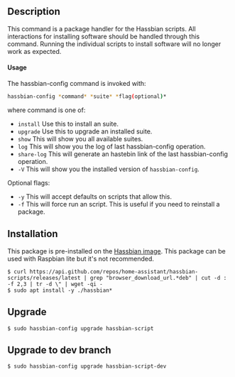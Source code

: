 ## Description
This command is a package handler for the Hassbian scripts. All interactions for installing software should be handled through this command. Running the individual scripts to install software will no longer work as expected.

#### Usage
The hassbian-config command is invoked with:
```bash
hassbian-config *command* *suite* *flag(optional)*
```
where command is one of:
- `install` Use this to install an suite.
- `upgrade` Use this to upgrade an installed suite.
- `show` This will show you all available suites.
- `log` This will show you the log of last hassbian-config operation.
- `share-log` This will generate an hastebin link of the last hassbian-config operation.
- `-V` This will show you the installed version of `hassbian-config`.

Optional flags:
- `-y` This will accept defaults on scripts that allow this.
- `-f` This will force run an script. This is useful if you need to reinstall a package.

## Installation
This package is pre-installed on the [Hassbian image](https://github.com/home-assistant/pi-gen/releases).
This package can be used with Raspbian lite but it's not recommended.
```
$ curl https://api.github.com/repos/home-assistant/hassbian-scripts/releases/latest | grep "browser_download_url.*deb" | cut -d : -f 2,3 | tr -d \" | wget -qi -
$ sudo apt install -y ./hassbian*
```


## Upgrade
```
$ sudo hassbian-config upgrade hassbian-script
```

## Upgrade to dev branch
```
$ sudo hassbian-config upgrade hassbian-script-dev
```
